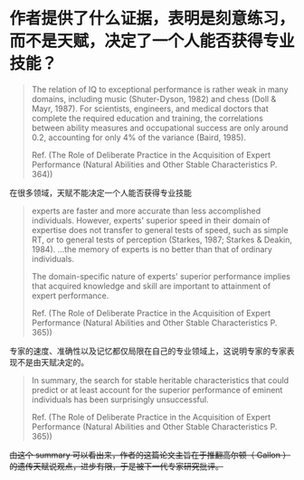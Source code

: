 # 作者提供了什么证据，表明是刻意练习，而不是天赋，决定了一个人能否获得专业技能？

> The relation of IQ to exceptional performance is rather weak in many domains, including music (Shuter-Dyson, 1982) and chess (Doll & Mayr, 1987). For scientists, engineers, and medical doctors that complete the required education and training, the correlations between ability measures and occupational success are only around 0.2, accounting for only 4% of the variance (Baird, 1985).
>
> Ref. (The Role of Deliberate Practice in the Acquisition of Expert Performance (Natural Abilities and Other Stable Characteristics P. 364))

在很多领域，天赋不能决定一个人能否获得专业技能

> experts are faster and more accurate than less accomplished individuals. However, experts' superior speed in their domain of expertise does not transfer to general tests of speed, such as simple RT, or to general tests of perception (Starkes, 1987; Starkes & Deakin, 1984). ...the memory of experts is no better than that of ordinary individuals.
>
> The domain-specific nature of experts' superior performance implies that acquired knowledge and skill are important to attainment of expert performance.
>
> Ref. (The Role of Deliberate Practice in the Acquisition of Expert Performance (Natural Abilities and Other Stable Characteristics P. 365))

专家的速度、准确性以及记忆都仅局限在自己的专业领域上，这说明专家的专家表现不是由天赋决定的。

> In summary, the search for stable heritable characteristics that could predict or at least account for the superior performance of eminent individuals has been surprisingly unsuccessful.
>
> Ref. (The Role of Deliberate Practice in the Acquisition of Expert Performance (Natural Abilities and Other Stable Characteristics P. 365))

~~由这个 summary 可以看出来，作者的这篇论文主旨在于推翻高尔顿（ Gallon ）的遗传天赋说观点，进步有限，于是被下一代专家研究批评。~~